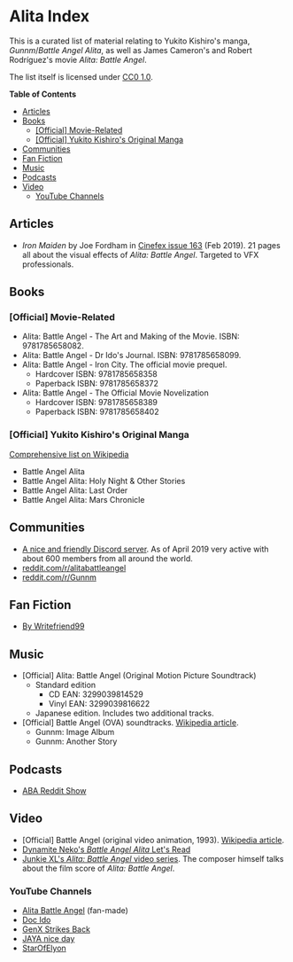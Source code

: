 Alita Index
===========

This is a curated list of material relating to Yukito Kishiro's manga, *Gunnm*/*Battle Angel Alita*, as well as James Cameron's and Robert Rodríguez's movie *Alita: Battle Angel*.

The list itself is licensed under [CC0 1.0](https://creativecommons.org/publicdomain/zero/1.0/legalcode.txt).

**Table of Contents**

- [Articles](#articles)
- [Books](#books)
  - [[Official] Movie-Related](#official-movie-related)
  - [[Official] Yukito Kishiro's Original Manga](#official-yukito-kishiros-original-manga)
- [Communities](#communities)
- [Fan Fiction](#fan-fiction)
- [Music](#music)
- [Podcasts](#podcasts)
- [Video](#video)
  - [YouTube Channels](#youtube-channels)

Articles
--------

- *Iron Maiden* by Joe Fordham in [Cinefex issue 163](https://www.cinefex.com/backissues/issue163.htm) (Feb 2019). 21 pages all about the visual effects of *Alita: Battle Angel*. Targeted to VFX professionals.

Books
-----

### [Official] Movie-Related

- Alita: Battle Angel - The Art and Making of the Movie. ISBN: 9781785658082.
- Alita: Battle Angel - Dr Ido's Journal. ISBN: 9781785658099.
- Alita: Battle Angel - Iron City. The official movie prequel.
  - Hardcover ISBN: 9781785658358
  - Paperback ISBN: 9781785658372
- Alita: Battle Angel - The Official Movie Novelization
  - Hardcover ISBN: 9781785658389
  - Paperback ISBN: 9781785658402

### [Official] Yukito Kishiro's Original Manga

[Comprehensive list on Wikipedia](https://en.wikipedia.org/wiki/List_of_Battle_Angel_Alita_chapters)

- Battle Angel Alita
- Battle Angel Alita: Holy Night & Other Stories
- Battle Angel Alita: Last Order
- Battle Angel Alita: Mars Chronicle

Communities
-----------

- [A nice and friendly Discord server](https://discord.gg/BNj2rUP). As of April 2019 very active with about 600 members from all around the world.
- [reddit.com/r/alitabattleangel](https://www.reddit.com/r/alitabattleangel/)
- [reddit.com/r/Gunnm](https://www.reddit.com/r/Gunnm/)

Fan Fiction
-----------

- [By Writefriend99](https://pastebin.com/u/writefriend99)

Music
-----

- [Official] Alita: Battle Angel (Original Motion Picture Soundtrack)
  - Standard edition
    - CD EAN: 3299039814529
    - Vinyl EAN: 3299039816622
  - Japanese edition. Includes two additional tracks.
- [Official] Battle Angel (OVA) soundtracks. [Wikipedia article](https://en.wikipedia.org/wiki/Battle_Angel_(OVA)#Soundtracks).
    - Gunnm: Image Album
    - Gunnm: Another Story

Podcasts
--------

- [ABA Reddit Show](https://abaredditshow.podbean.com/)

Video
-----

- [Official] Battle Angel (original video animation, 1993). [Wikipedia article](https://en.wikipedia.org/wiki/Battle_Angel_(OVA)).
- [Dynamite Neko's *Battle Angel Alita* Let's Read](https://www.youtube.com/playlist?list=PLPWUQIdNDVU5NN1Pv85CtcgYTybDSZxZB)
- [Junkie XL's *Alita: Battle Angel* video series](https://www.youtube.com/playlist?list=PLvuwMx8BoqdUbGDPgm2aqtbBpjug11iFc). The composer himself talks about the film score of *Alita: Battle Angel*.

### YouTube Channels

- [Alita Battle Angel](https://www.youtube.com/channel/UChZ2hQPWPQAlDTk-67z2Pww) (fan-made)
- [Doc Ido](https://www.youtube.com/channel/UCqeFRqda27r7IZfUsxkg1hw)
- [GenX Strikes Back](https://www.youtube.com/channel/UCiE0u9MQFw1lFn7PWqgA9DQ)
- [JAYA nice day](https://www.youtube.com/channel/UCuya22CZB8CVdM_osO2i9zw)
- [StarOfElyon](https://www.youtube.com/channel/UC1jFLGc_OVIcAOaMKOXYxVw)
